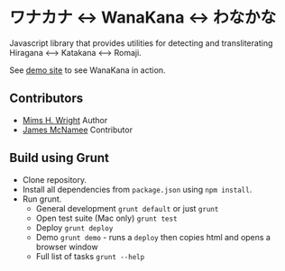 ワナカナ <-> WanaKana <-> わなかな
===============================

Javascript library that provides utilities for detecting and transliterating Hiragana &lt;--> Katakana &lt;--> Romaji.

See [demo site](http://wanakana.com) to see WanaKana in action.

## Contributors

- [Mims H. Wright](http://github.com/mimshwright)	Author
- [James McNamee](http://github.com/dotfold)		Contributor

## Build using Grunt

- Clone repository.
- Install all dependencies from `package.json` using `npm install`.
- Run grunt.
	- General development `grunt default` or just `grunt`
	- Open test suite (Mac only) `grunt test`
	- Deploy `grunt deploy`
	- Demo `grunt demo` - runs a `deploy` then copies html and opens a browser window
	- Full list of tasks `grunt --help`
